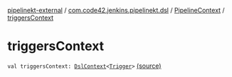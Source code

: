 [pipelinekt-external](../../index.md) / [com.code42.jenkins.pipelinekt.dsl](../index.md) / [PipelineContext](index.md) / [triggersContext](./triggers-context.md)

# triggersContext

`val triggersContext: `[`DslContext`](../-dsl-context/index.md)`<`[`Trigger`](../../com.code42.jenkins.pipelinekt.core/-trigger.md)`>` [(source)](https://github.com/code42/pipelinekt/tree/master/dsl/src/main/kotlin/com/code42/jenkins/pipelinekt/dsl/PipelineContext.kt#L15)